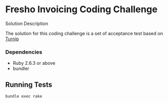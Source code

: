 # Fresho Invoicing Coding Challenge

Solution Description

The solution for this coding challenge is a set of acceptance test based on [Turnip](https://github.com/jnicklas/turnip)

### Dependencies

- Ruby 2.6.3 or above
- bundler

## Running Tests

`bundle exec rake`
